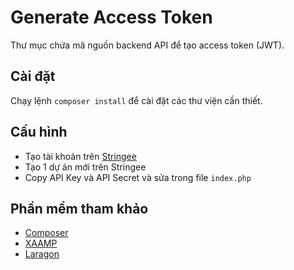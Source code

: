 # Generate Access Token
Thư mục chứa mã nguồn backend API để tạo access token (JWT).

## Cài đặt
Chạy lệnh `composer install` để cài đặt các thư viện cần thiết.

## Cấu hình
- Tạo tài khoản trên [Stringee](https://stringee.com/?utm_source=juno_okyo&utm_medium=github&utm_campaign=stringee-demo)
- Tạo 1 dự án mới trên Stringee
- Copy API Key và API Secret và sửa trong file `index.php`

## Phần mềm tham khảo
- [Composer](https://getcomposer.org/)
- [XAAMP](https://www.apachefriends.org/index.html)
- [Laragon](https://laragon.org/)
